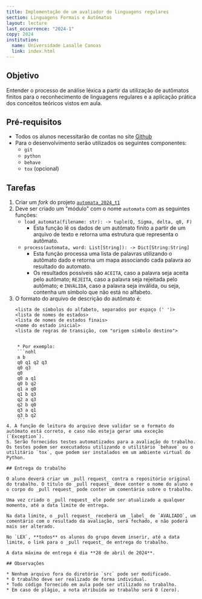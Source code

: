 ```yaml
---
title: Implementação de um avaliador de linguagens regulares
section: Linguagens Formais e Autômatos
layout: lecture
last_occurrence: "2024-1"
copy: 2024
institution:
  name: Universidade Lasalle Canoas
  link: index.html
---
```


## Objetivo

Entender o processo de análise léxica a partir da utilização de autômatos finitos para o reconhecimento de linguagens regulares e a aplicação prática dos conceitos teóricos vistos em aula.

## Pré-requisitos

* Todos os alunos necessitarão de contas no site [Github](https://github.com)
* Para o desenvolvimento serão utilizados os seguintes componentes:
    * `git`
    * `python`
    * `behave`
    * `tox` (opcional)

## Tarefas

1. Criar um _fork_ do projeto [`automata_2024_t1`](https://github.com/exercicios-programacao/automata-2024-t1)
2. Deve ser criado um "módulo" com o nome `automata` com as seguintes funções:
    * `load_automata(filename: str): -> tuple(Q, Sigma, delta, q0, F)`
        * Esta função lê os dados de um autômato finito a partir de um arquivo de texto e retorna uma estrutura que representa o autômato.
    * `process(automata, word: List[String]): -> Dict[String:String]`
        * Esta função processa uma lista de palavras utilizando o autômato dado e retorna um mapa associando cada palavra ao resultado do automato.
        * Os resultados possíveis são `ACEITA`, caso a palavra seja aceita pelo autômato; `REJEITA`, caso a palavra seja rejeitada pelo autômato; e `INVÀLIDA`, caso a palavra seja inválida, ou seja, contenha um símbolo que não está no alfabeto.
3. O formato do arquivo de descrição do autômato é:
    ```
    <lista de símbolos do alfabeto, separados por espaço (' ')>
    <lista de nomes de estados>
    <lista de nomes de estados finais>
    <nome do estado inicial>
    <lista de regras de transição, com "origem símbolo destino">
```

    * Por exemplo:
    ```nohl
    a b
    q0 q1 q2 q3
    q0 q3
    q0
    q0 a q1
    q0 b q2
    q1 a q0
    q1 b q3
    q2 a q3
    q2 b q0
    q3 a q1
    q3 b q2
    ```
4. A função de leitura do arquivo deve validar se o formato do autômato está correto, e caso não esteja gerar uma exceção (`Exception`).
5. Serão fornecidos testes automatizados para a avaliação do trabalho. Os testes podem ser executadosu utilizando o utilitário `behave` ou o utilitário `tox`, que podem ser instalados em um ambiente virtual do Python.

## Entrega do trabalho

O aluno deverá criar um _pull request_ contra o repositório original do trabalho. O título do _pull request_ deve conter o nome do aluno e o corpo do _pull request_ pode conter um comentário sobre o trabalho.

Uma vez criado o _pull request_ ele pode ser atualizado a qualquer momento, até a data limite de entrega.

Na data limite, o _pull request_ receberá um _label_ de `AVALIADO`, um comentário com o resultado da avaliação, será fechado, e não poderá mais ser alterado.

No `LEX`, **todos** os alunos do grupo devem inserir, até a data limite, o link para o _pull request_ de entrega do trabalho.

A data máxima de entrega é dia **28 de abril de 2024**.

## Observações

* Nenhum arquivo fora do diretório `src` pode ser modificado.
* O trabalho deve ser realizado de forma individual.
* Todo código fornecido em aula pode ser utilizado no trabalho.
* Em caso de plágio, a nota atribuída ao trabalho será 0 (zero).


